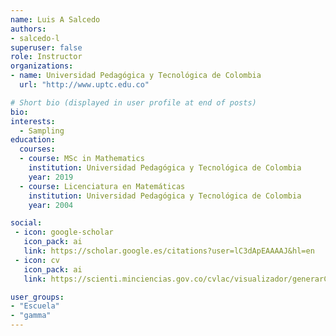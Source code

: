 ```yaml
---
name: Luis A Salcedo
authors:
- salcedo-l
superuser: false
role: Instructor 
organizations:
- name: Universidad Pedagógica y Tecnológica de Colombia
  url: "http://www.uptc.edu.co"

# Short bio (displayed in user profile at end of posts)
bio: 
interests:
  - Sampling
education:
  courses:
  - course: MSc in Mathematics
    institution: Universidad Pedagógica y Tecnológica de Colombia
    year: 2019
  - course: Licenciatura en Matemáticas
    institution: Universidad Pedagógica y Tecnológica de Colombia
    year: 2004

social:
 - icon: google-scholar
   icon_pack: ai
   link: https://scholar.google.es/citations?user=lC3dApEAAAAJ&hl=en
 - icon: cv
   icon_pack: ai
   link: https://scienti.minciencias.gov.co/cvlac/visualizador/generarCurriculoCv.do?cod_rh=0000263400

user_groups:
- "Escuela"
- "gamma"
---
```


